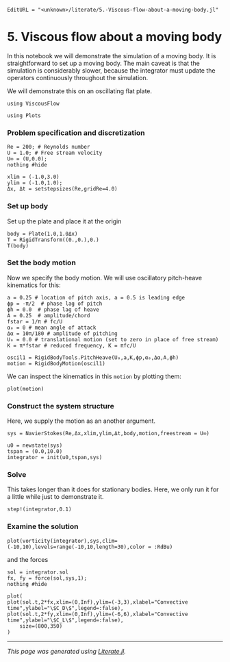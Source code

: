 ```@meta
EditURL = "<unknown>/literate/5.-Viscous-flow-about-a-moving-body.jl"
```

# 5. Viscous flow about a moving body
In this notebook we will demonstrate the simulation of a moving body. It is straightforward
to set up a moving body. The main caveat is that the simulation is considerably slower,
because the integrator must update the operators continuously throughout the simulation.

We will demonstrate this on an oscillating flat plate.

```@example 5.-Viscous-flow-about-a-moving-body
using ViscousFlow
```

```@example 5.-Viscous-flow-about-a-moving-body
using Plots
```

### Problem specification and discretization

```@example 5.-Viscous-flow-about-a-moving-body
Re = 200; # Reynolds number
U = 1.0; # Free stream velocity
U∞ = (U,0.0);
nothing #hide
```

```@example 5.-Viscous-flow-about-a-moving-body
xlim = (-1.0,3.0)
ylim = (-1.0,1.0);
Δx, Δt = setstepsizes(Re,gridRe=4.0)
```

### Set up body
Set up the plate and place it at the origin

```@example 5.-Viscous-flow-about-a-moving-body
body = Plate(1.0,1.0Δx)
T = RigidTransform((0.,0.),0.)
T(body)
```

### Set the body motion
Now we specify the body motion. We will use oscillatory pitch-heave kinematics for this:

```@example 5.-Viscous-flow-about-a-moving-body
a = 0.25 # location of pitch axis, a = 0.5 is leading edge
ϕp = -π/2  # phase lag of pitch
ϕh = 0.0  # phase lag of heave
A = 0.25  # amplitude/chord
fstar = 1/π # fc/U
α₀ = 0 # mean angle of attack
Δα = 10π/180 # amplitude of pitching
U₀ = 0.0 # translational motion (set to zero in place of free stream)
K = π*fstar # reduced frequency, K = πfc/U

oscil1 = RigidBodyTools.PitchHeave(U₀,a,K,ϕp,α₀,Δα,A,ϕh)
motion = RigidBodyMotion(oscil1)
```

We can inspect the kinematics in this `motion` by plotting them:

```@example 5.-Viscous-flow-about-a-moving-body
plot(motion)
```

### Construct the system structure
Here, we supply the motion as an another argument.

```@example 5.-Viscous-flow-about-a-moving-body
sys = NavierStokes(Re,Δx,xlim,ylim,Δt,body,motion,freestream = U∞)
```

```@example 5.-Viscous-flow-about-a-moving-body
u0 = newstate(sys)
tspan = (0.0,10.0)
integrator = init(u0,tspan,sys)
```

### Solve
This takes longer than it does for stationary bodies. Here, we only run it
for a little while just to demonstrate it.

```@example 5.-Viscous-flow-about-a-moving-body
step!(integrator,0.1)
```

### Examine the solution

```@example 5.-Viscous-flow-about-a-moving-body
plot(vorticity(integrator),sys,clim=(-10,10),levels=range(-10,10,length=30),color = :RdBu)
```

and the forces

```@example 5.-Viscous-flow-about-a-moving-body
sol = integrator.sol
fx, fy = force(sol,sys,1);
nothing #hide
```

```@example 5.-Viscous-flow-about-a-moving-body
plot(
plot(sol.t,2*fx,xlim=(0,Inf),ylim=(-3,3),xlabel="Convective time",ylabel="\$C_D\$",legend=:false),
plot(sol.t,2*fy,xlim=(0,Inf),ylim=(-6,6),xlabel="Convective time",ylabel="\$C_L\$",legend=:false),
    size=(800,350)
)
```

---

*This page was generated using [Literate.jl](https://github.com/fredrikekre/Literate.jl).*

